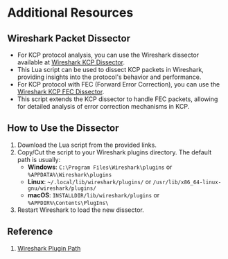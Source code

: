 # Additional Resources

## Wireshark Packet Dissector
- For KCP protocol analysis, you can use the Wireshark dissector available at [Wireshark KCP Dissector](/kcp_dissector.lua).
- This Lua script can be used to dissect KCP packets in Wireshark, providing insights into the protocol's behavior and performance.
- For KCP protocol with FEC (Forward Error Correction), you can use the [Wireshark KCP FEC Dissector](/kcp_fec_dissector.lua).
- This script extends the KCP dissector to handle FEC packets, allowing for detailed analysis of error correction mechanisms in KCP.

## How to Use the Dissector
1. Download the Lua script from the provided links.
2. Copy/Cut the script to your Wireshark plugins directory. The default path is usually:
   - **Windows**: `C:\Program Files\Wireshark\plugins` or `%APPDATA%\Wireshark\plugins`
   - **Linux**: `~/.local/lib/wireshark/plugins/` or `/usr/lib/x86_64-linux-gnu/wireshark/plugins/`
   - **macOS**: `INSTALLDIR/lib/wireshark/plugins` or `%APPDIR%\Contents\PlugIns\`
3. Restart Wireshark to load the new dissector.

## Reference
1. [Wireshark Plugin Path](https://www.wireshark.org/docs/wsug_html_chunked/ChPluginFolders.html) 